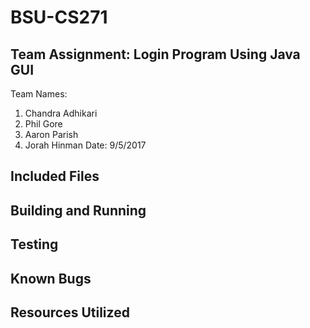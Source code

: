 # BSU-CS271

## Team Assignment: Login Program Using Java GUI
Team Names:
  1. Chandra Adhikari
  2. Phil Gore
  3. Aaron Parish
  4. Jorah Hinman
Date: 9/5/2017

## Included Files

## Building and Running

## Testing

## Known Bugs

## Resources Utilized 
